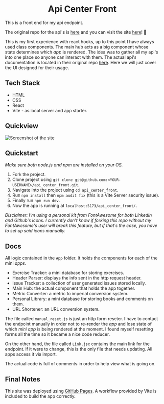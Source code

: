 # <div align="center">Api Center Front</div>

This is a front end for my api endpoint. 

The original repo for the api's is [here](https://github.com/MarcosNapolitano/api_hub) and you can visit the site [here](https://marcosnapolitano.github.io/api_center_front/)! :rocket:

This is my first experience with react hooks, up to this point I have always used class components. The main hub acts as a big component whose state determines which *app* is rendered. The idea was to gather all my api's into one place so anyone can interact with them. The actual api's documentation is located in their original repo [here](https://github.com/MarcosNapolitano/api_hub). Here we will just cover the UI designed for their usage.

## Tech Stack

* HTML
* CSS
* React
* Vite - as local server and app starter.

## Quickview

![Screenshot of the site](https://marcosnapolitano.github.io/Assets/thumbnail2.jpg)

## Quickstart

*Make sure both node.js and npm are installed on your OS.*

1. Fork the project.
2. Clone project using `git clone git@github.com:<YOUR-USERNAME>/api_center_front.git`.
3. Navigate into the project using `cd api_center_front`.
4. Run `npm install` then `npm audit fix` (this is a Vite Server security issue).
6. Finally run `npm run dev`.
7. Now the app is running at `localhost:5173/api_center_front/`.


*Disclaimer: I'm using a personal kit from FontAwesome for both LinkedIn and Github's icons. I currently don't know if forking this repo without my FontAwesome's user will break this feature, but if that's the case, you have to set up said icons manually.*

## Docs

All logic contained in the `App` folder. It holds the components for each of the mini *apps*.

* Exercise Tracker: a mini database for storing exercises.
* Header Parser: displays the info sent in the http request header.
* Issue Tracker: a collection of user generated issues stored locally.
* Main Hub: the actual component that holds the app together.
* Metric Converter: a metric to imperial conversion system.
* Personal Library: a mini database for storing books and comments on them.
* URL Shortener: an URL conversion system.

The file called `manual_reset.js` is just an http form reseter. I have to contact the endpoint manually in order not to re-render the *app* and lose state of which *mini app* is being rendered at the moment. I found myself resetting forms all the time so it became a nice code reducer.

On the other hand, the file called `Link.jsx` contains the main link for the endpoint. If it were to change, this is the only file that needs updating. All apps access it via import.

The actual code is full of comments in order to help view what is going on.

## Final Notes

This site was deployed using [GitHub Pages](https://pages.github.com/). A workflow provided by Vite is included to build the app correctly.